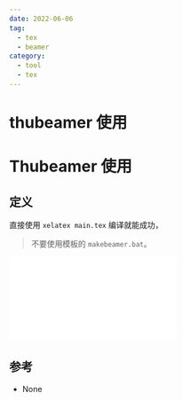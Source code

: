 ```yaml
---
date: 2022-06-06
tag:
  - tex
  - beamer
category:
  - tool
  - tex
---
```


# thubeamer 使用

# Thubeamer 使用


## 定义

直接使用 `xelatex main.tex` 编译就能成功，
> 不要使用模板的 `makebeamer.bat`。

![thubeamer](./assets/thubeamer.pdf)

## 参考

- None
